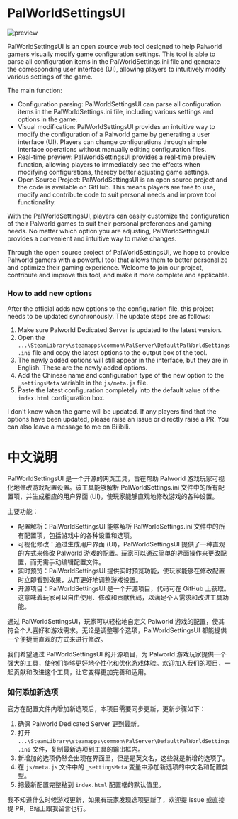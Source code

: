 # PalWorldSettingsUI

![preview](https://github.com/najoast/PalWorldSettingsUI/assets/14048531/96969980-324c-4452-8890-ffc20a87e5b7)

PalWorldSettingsUI is an open source web tool designed to help Palworld gamers visually modify game configuration settings. This tool is able to parse all configuration items in the PalWorldSettings.ini file and generate the corresponding user interface (UI), allowing players to intuitively modify various settings of the game.

The main function:

* Configuration parsing: PalWorldSettingsUI can parse all configuration items in the PalWorldSettings.ini file, including various settings and options in the game.
* Visual modification: PalWorldSettingsUI provides an intuitive way to modify the configuration of a Palworld game by generating a user interface (UI). Players can change configurations through simple interface operations without manually editing configuration files.
* Real-time preview: PalWorldSettingsUI provides a real-time preview function, allowing players to immediately see the effects when modifying configurations, thereby better adjusting game settings.
* Open Source Project: PalWorldSettingsUI is an open source project and the code is available on GitHub. This means players are free to use, modify and contribute code to suit personal needs and improve tool functionality.

With the PalWorldSettingsUI, players can easily customize the configuration of their Palworld games to suit their personal preferences and gaming needs. No matter which option you are adjusting, PalWorldSettingsUI provides a convenient and intuitive way to make changes.

Through the open source project of PalWorldSettingsUI, we hope to provide Palworld gamers with a powerful tool that allows them to better personalize and optimize their gaming experience. Welcome to join our project, contribute and improve this tool, and make it more complete and applicable.

### How to add new options

After the official adds new options to the configuration file, this project needs to be updated synchronously. The update steps are as follows:

1. Make sure Palworld Dedicated Server is updated to the latest version.
2. Open the `...\SteamLibrary\steamapps\common\PalServer\DefaultPalWorldSettings.ini` file and copy the latest options to the output box of the tool.
3. The newly added options will still appear in the interface, but they are in English. These are the newly added options.
4. Add the Chinese name and configuration type of the new option to the `_settingsMeta` variable in the `js/meta.js` file.
5. Paste the latest configuration completely into the default value of the `index.html` configuration box.

I don't know when the game will be updated. If any players find that the options have been updated, please raise an issue or directly raise a PR. You can also leave a message to me on Bilibili.

# 中文说明
PalWorldSettingsUI 是一个开源的网页工具，旨在帮助 Palworld 游戏玩家可视化地修改游戏配置设置。该工具能够解析 PalWorldSettings.ini 文件中的所有配置项，并生成相应的用户界面 (UI)，使玩家能够直观地修改游戏的各种设置。

主要功能：

* 配置解析：PalWorldSettingsUI 能够解析 PalWorldSettings.ini 文件中的所有配置项，包括游戏中的各种设置和选项。
* 可视化修改：通过生成用户界面 (UI)，PalWorldSettingsUI 提供了一种直观的方式来修改 Palworld 游戏的配置。玩家可以通过简单的界面操作来更改配置，而无需手动编辑配置文件。
* 实时预览：PalWorldSettingsUI 提供实时预览功能，使玩家能够在修改配置时立即看到效果，从而更好地调整游戏设置。
* 开源项目：PalWorldSettingsUI 是一个开源项目，代码可在 GitHub 上获取。这意味着玩家可以自由使用、修改和贡献代码，以满足个人需求和改进工具功能。

通过 PalWorldSettingsUI，玩家可以轻松地自定义 Palworld 游戏的配置，使其符合个人喜好和游戏需求。无论是调整哪个选项，PalWorldSettingsUI 都能提供一个便捷而直观的方式来进行修改。

我们希望通过 PalWorldSettingsUI 的开源项目，为 Palworld 游戏玩家提供一个强大的工具，使他们能够更好地个性化和优化游戏体验。欢迎加入我们的项目，一起贡献和改进这个工具，让它变得更加完善和适用。

### 如何添加新选项

官方在配置文件内增加新选项后，本项目需要同步更新，更新步骤如下：
1. 确保 Palworld Dedicated Server 更到最新。
2. 打开 `...\SteamLibrary\steamapps\common\PalServer\DefaultPalWorldSettings.ini` 文件，复制最新选项到工具的输出框内。
3. 新增加的选项仍然会出现在界面里，但是是英文名，这些就是新增的选项了。
4. 在 `js/meta.js` 文件中的 `_settingsMeta` 变量中添加新选项的中文名和配置类型。
5. 把最新配置完整粘到 `index.html` 配置框的默认值里。

我不知道什么时候游戏更新，如果有玩家发现选项更新了，欢迎提 issue 或直接提 PR，B站上跟我留言也行。
